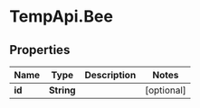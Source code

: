 # TempApi.Bee

## Properties

Name | Type | Description | Notes
------------ | ------------- | ------------- | -------------
**id** | **String** |  | [optional] 


